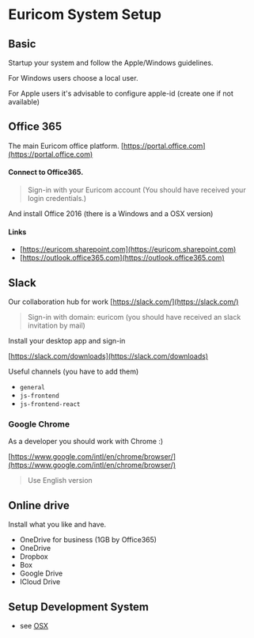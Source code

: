 # Euricom System Setup

## Basic

Startup your system and follow the Apple/Windows guidelines.

For Windows users choose a local user.

For Apple users it's advisable to configure apple-id (create one if not available)

## Office 365

The main Euricom office platform.
[https://portal.office.com](https://portal.office.com)

#### Connect to Office365.

> Sign-in with your Euricom account
> (You should have received your login credentials.)

And install Office 2016 (there is a Windows and a OSX version)

#### Links

- [https://euricom.sharepoint.com](https://euricom.sharepoint.com)
- [https://outlook.office365.com](https://outlook.office365.com)

## Slack

Our collaboration hub for work
[https://slack.com/](https://slack.com/)

> Sign-in with domain: euricom
> (you should have received an slack invitation by mail)

Install your desktop app and sign-in

[https://slack.com/downloads](https://slack.com/downloads)

Useful channels (you have to add them)

- `general`
- `js-frontend`
- `js-frontend-react`

### Google Chrome

As a developer you should work with Chrome :)

[https://www.google.com/intl/en/chrome/browser/](https://www.google.com/intl/en/chrome/browser/)

> Use English version

## Online drive

Install what you like and have.

- OneDrive for business (1GB by Office365)
- OneDrive
- Dropbox
- Box
- Google Drive
- ICloud Drive

## Setup Development System

- see [OSX](./osx/system-setup-osx-dev.md)
